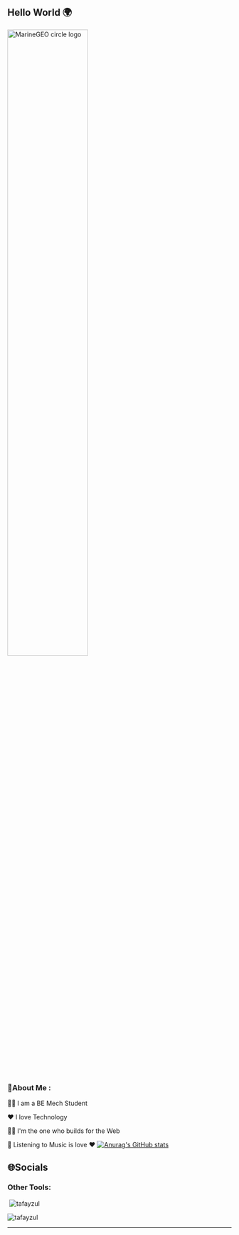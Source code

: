 ## Hello World 🌍

<img src="http://studiopixel.in/wp-content/uploads/2017/11/senior-front-end-developer-openings-1.gif" alt="MarineGEO circle logo" width="60%">

### 💫About Me :
👨‍🎓 I am a BE Mech Student

❤️ I love Technology

🧑‍💻 I'm the one who builds for the Web

🎵 Listening to Music is love ❤️
[![Anurag's GitHub stats](https://github-readme-stats.vercel.app/api?tafayzul=anuraghazra)](https://github.com/tafayzul/github-readme-stats)

## 🌐Socials


<h3 align="left">Other Tools:</h3>

<p>&nbsp;<img align="center" src="https://github.com/tafayzul" alt="tafayzul" /></p>

<p><img align="center" src="www.linkedin.com/in/tafayzul-pathan" alt="tafayzul" /></p>

---
